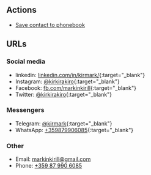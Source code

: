 ## Actions

* [Save contact to phonebook](/data/kirill-markin.vcf)

## URLs

### Social media

* linkedin: [linkedin.com/in/kirmark/](https://www.linkedin.com/in/kirmark/){:target="_blank"}
* Instagram: [@kirkirakiro](https://www.instagram.com/kirkirakiro/){:target="_blank"}
* Facebook: [fb.com/markinkirill](https://www.facebook.com/markinkirill){:target="_blank"}
* Twitter: [@kirkirakiro](https://twitter.com/kirkirakiro){:target="_blank"}

### Messengers

* Telegram: [@kirmark](https://t.me/kirmark){:target="_blank"}
* WhatsApp: [+359879906085](https://api.whatsapp.com/send?phone=359879906085){:target="_blank"}

### Other

* Email: [markinkirill@gmail.com](mailto:markinkirill@gmail.com)
* Phone: [+359 87 990 6085](tel:+359879906085)
